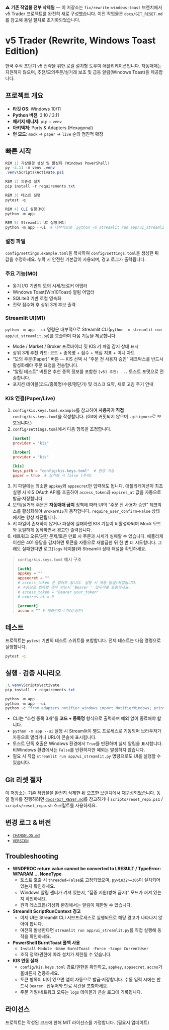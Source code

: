 ⚠️ **기존 작업물 전부 삭제됨** — 이 저장소는 `fix/rewrite-windows-toast` 브랜치에서 v5 Trader 프로젝트를 완전히 새로 구성했습니다. 이전 작업물은 `docs/GIT_RESET.md`를 참고해 동일 절차로 초기화되었습니다.

# v5 Trader (Rewrite, Windows Toast Edition)

한국 주식 초단기 v5 전략을 위한 로컬 설치형 도우미 애플리케이션입니다. 자동매매는 지원하지 않으며, 추천/모의주문/실거래 보조 및 급등 알림(Windows Toast)을 제공합니다.

## 프로젝트 개요
- **타깃 OS**: Windows 10/11
- **Python 버전**: 3.10 / 3.11
- **패키지 매니저**: `pip` + `venv`
- **아키텍처**: Ports & Adapters (Hexagonal)
- **런 모드**: `mock` → `paper` → `live` 순의 점진적 확장

## 빠른 시작
```powershell
REM 1) 가상환경 생성 및 활성화 (Windows PowerShell)
py -3.11 -m venv .venv
.venv\Scripts\Activate.ps1

REM 2) 의존성 설치
pip install -r requirements.txt

REM 3) 테스트 실행
pytest -q

REM 4) CLI 실행(M0)
python -m app

REM 5) Streamlit UI 실행(M1)
python -m app --ui  # 내부적으로 `python -m streamlit run app/ui_streamlit.py`
```

### 설정 파일
`config/settings.example.toml`을 복사하여 `config/settings.toml`을 생성한 뒤 값을 수정하세요. 누락 시 안전한 기본값이 사용되며, 경고 로그가 출력됩니다.

### 주요 기능(M0)
- 동기 I/O 기반의 모의 시세/브로커 어댑터
- Windows Toast(Win10Toast) 알림 어댑터
- SQLite3 기반 로컬 영속화
- 전략 점수화 후 상위 3개 후보 출력

### Streamlit UI(M1)
`python -m app --ui` 명령은 내부적으로 Streamlit CLI(`python -m streamlit run app/ui_streamlit.py`)를 호출하며 다음 기능을 제공합니다.
- Mode / Market / Broker 프로바이더 및 KIS 키 파일 감지 상태 표시
- 상위 3개 추천 카드: 코드 + 종목명 + 점수 + 핵심 지표 + 미니 차트
- “모의 주문(Paper)” 버튼 — KIS 선택 시 “주문 전 사용자 승인” 체크박스를 반드시 활성화해야 주문 요청을 전송합니다.
- “알림 테스트” 버튼은 추천 종목 정보를 포함한 `[v5] 추천: ...` 토스트 포맷으로 전송합니다.
- 포지션 테이블(코드/종목명/수량/평단가) 및 리스크 요약, 새로 고침 주기 안내

### KIS 연결(Paper/Live)
1. `config/kis.keys.toml.example`를 참고하여 **사용자가 직접** `config/kis.keys.toml`을 작성합니다. (Git에 커밋되지 않으며 `.gitignore`로 보호됩니다.)
2. `config/settings.toml`에서 다음 항목을 조정합니다.
   ```toml
   [market]
   provider = "kis"

   [broker]
   provider = "kis"

   [kis]
   keys_path = "config/kis.keys.toml"  # 변경 가능
   paper = true  # 실거래 시 false (주의)
   ```
3. 키 파일에는 최소한 `appkey`와 `appsecret`만 입력해도 됩니다. 애플리케이션이 최초 실행 시 KIS OAuth API를 호출하여 `access_token`과 `expires_at` 값을 자동으로 발급·저장합니다.
4. 모의/실거래 주문은 **자동매매 금지** 정책에 따라 UI의 “주문 전 사용자 승인” 체크박스를 활성화해야 `BrokerKIS`가 동작합니다. `require_user_confirm=False` 상태에서는 항상 차단됩니다.
5. 키 파일이 존재하지 않거나 파싱에 실패하면 KIS 기능이 비활성화되며 Mock 모드와 동일하게 동작하면서 경고만 출력됩니다.
6. 네트워크 오류/권한 문제/토큰 만료 시 주문과 시세가 실패할 수 있습니다. 애플리케이션은 401 응답을 감지하면 토큰을 자동으로 재발급한 뒤 한 번 더 시도합니다. 그래도 실패한다면 로그(`logs` 테이블)와 Streamlit 상태 패널을 확인하세요.

> `config/kis.keys.toml` 예시 구조
> ```toml
> [auth]
> appkey = ""
> appsecret = ""
> # access_token 은 없어도 됩니다. 실행 시 자동 발급/저장됩니다.
> # 수동으로 입력할 경우 반드시 'Bearer ' 접두어를 포함하세요.
> # access_token = "Bearer your_token"
> # expires_at = 0
>
> [account]
> accno = "" # 계좌번호 (가상/실전)
> ```

## 테스트
프로젝트는 `pytest` 기반의 테스트 스위트를 포함합니다. 전체 테스트는 다음 명령으로 실행합니다.

```bash
pytest -q
```

## 실행 · 검증 시나리오
```powershell
.\.venv\Scripts\activate
pip install -r requirements.txt

python -m app
python -m app --ui
python -c "from adapters.notifier_windows import NotifierWindows; print(NotifierWindows().send('hello'))"
```

- CLI는 “추천 종목 3개”를 **코드 + 종목명** 형식으로 출력하며 예외 없이 종료해야 합니다.
- `python -m app --ui` 실행 시 Streamlit이 별도 프로세스로 기동되며 브라우저가 자동으로 열리거나 URL이 콘솔에 표시됩니다.
- 토스트 단독 호출은 Windows 환경에서 `True`를 반환하며 실제 알림을 표시합니다. 비Windows 환경에서는 `False`를 반환하지만 예외는 발생하지 않습니다.
- 필요 시 직접 `streamlit run app/ui_streamlit.py` 명령으로도 UI를 실행할 수 있습니다.

## Git 리셋 절차
이 저장소는 기존 작업물을 완전히 삭제한 뒤 오프한 브랜치에서 재구성되었습니다. 동일 절차를 진행하려면 [`docs/GIT_RESET.md`](docs/GIT_RESET.md)를 참고하거나 `scripts/reset_repo.ps1` / `scripts/reset_repo.sh` 스크립트를 사용하세요.

## 변경 로그 & 버전
- [`CHANGELOG.md`](CHANGELOG.md)
- [`VERSION`](VERSION)

## Troubleshooting
- **WNDPROC return value cannot be converted to LRESULT / TypeError: WPARAM … NoneType**
  - 토스트 호출 시 `threaded=False`로 고정되었으며, `pywin32>=306`이 설치되어 있는지 확인하세요.
  - Windows 알림 센터가 켜져 있는지, “집중 지원(방해 금지)” 모드가 꺼져 있는지 확인하세요.
  - 원격 데스크톱/가상화 환경에서는 알림이 제한될 수 있습니다.
- **Streamlit ScriptRunContext 경고**
  - 이제 UI는 Streamlit CLI 서브프로세스로 실행되므로 해당 경고가 나타나지 않아야 합니다.
  - 여전히 발생한다면 `streamlit run app/ui_streamlit.py`를 직접 실행해 동작을 확인하세요.
- **PowerShell BurntToast 폴백 사용**
  - `Install-Module -Name BurntToast -Force -Scope CurrentUser`
  - 조직 정책/권한에 따라 설치가 제한될 수 있습니다.
- **KIS 연동 실패**
  - `config/kis.keys.toml` 경로/권한을 확인하고, `appkey`, `appsecret`, `accno`가 올바른지 검증하세요.
  - 토큰 항목이 비어 있으면 앱이 자동으로 발급·저장합니다. 수동 입력 시에는 반드시 `Bearer ` 접두어와 만료 시간을 포함하세요.
  - 주문 거절/네트워크 오류는 `logs` 테이블과 콘솔 로그에 기록됩니다.

## 라이선스
프로젝트는 작성된 코드에 한해 MIT 라이선스를 가정합니다. (필요시 업데이트)
